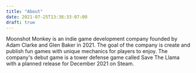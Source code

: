 ```yaml
---
title: "About"
date: 2021-07-25T13:38:33-07:00
draft: true
---
```



Moonshot Monkey is an indie game development company founded by Adam Clarke and Glen Baker in 2021.  The goal of the company is create and publish fun games with unique mechanics for players to enjoy.  The company's debut game is a tower defense game called Save The Llama with a planned release for December 2021 on Steam.
